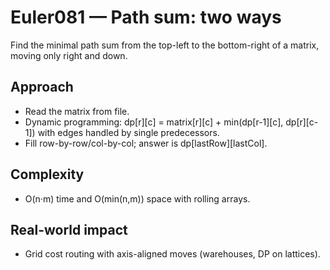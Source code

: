# Euler081 — Path sum: two ways

Find the minimal path sum from the top-left to the bottom-right of a matrix, moving only right and down.

## Approach

- Read the matrix from file.
- Dynamic programming: dp[r][c] = matrix[r][c] + min(dp[r-1][c], dp[r][c-1]) with edges handled by single predecessors.
- Fill row-by-row/col-by-col; answer is dp[lastRow][lastCol].

## Complexity
- O(n·m) time and O(min(n,m)) space with rolling arrays.

## Real-world impact
- Grid cost routing with axis-aligned moves (warehouses, DP on lattices).
